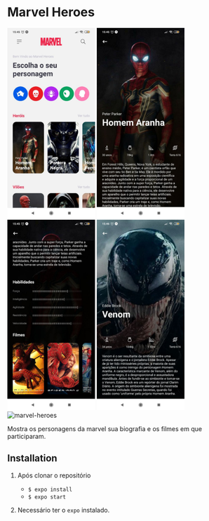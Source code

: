 <h1>Marvel Heroes</h1>
<div style={flex-direction: row}>
<img alt="marvel-heroes" title="marvel-heroes" src="/img/screen1.jpeg" width="200px" />
<img alt="marvel-heroes" title="marvel-heroes" src="/img/screen2.jpeg" width="200px" />
<img alt="marvel-heroes" title="marvel-heroes" src="/img/screen3.jpeg" width="200px" />
<img alt="marvel-heroes" title="marvel-heroes" src="/img/screenVenom.jpg" width="200px" />
</div>

<img alt="marvel-heroes" title="marvel-heroes" src="/img/gif.gif" width="200px" />

Mostra os personagens da marvel sua biografia e os filmes em que participaram.

**Installation**
---

1. Após clonar o repositório
    + `$ expo install`
    + `$ expo start `

2. Necessário ter o `expo` instalado.
